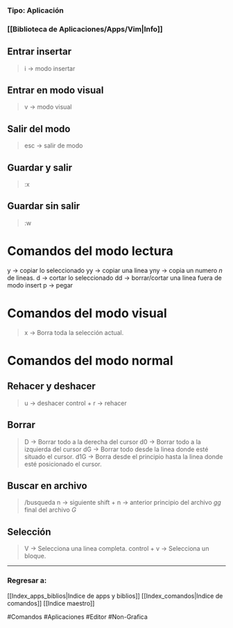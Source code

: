 ### Tipo: Aplicación

### [[Biblioteca de Aplicaciones/Apps/Vim|Info]]

## Entrar insertar

> i -> modo insertar
## Entrar en modo visual

> v -> modo visual
## Salir del modo

>esc -> salir de modo
## Guardar y salir

>:x
## Guardar sin salir
>:w 
# Comandos del modo lectura
>
y -> copiar lo seleccionado
yy -> copiar una linea
yny -> copia un numero *n* de lineas.
d -> cortar lo seleccionado
dd -> borrar/cortar una linea fuera de modo insert
p -> pegar

# Comandos del modo visual
> x -> Borra toda la selección actual.
> 

# Comandos del modo normal
## Rehacer y deshacer
>u -> deshacer
control + r -> rehacer
## Borrar
> D -> Borrar todo a la derecha del cursor
> d0 -> Borrar todo a la izquierda del cursor
> dG -> Borrar todo desde la linea donde esté situado el cursor.
> d1G -> Borra desde el principio hasta la linea donde esté posicionado el cursor.
## Buscar en archivo
>/busqueda
n -> siguiente
shift + n -> anterior
principio del archivo *gg*
final del archivo *G*
## Selección
> V -> Selecciona una linea completa.
> control + v -> Selecciona un bloque.

---

### Regresar a:
[[Index_apps_biblios|Indice de apps y biblios]]
[[Index_comandos|Indice de comandos]]
[[Indice maestro]]

#Comandos  #Aplicaciones #Editor #Non-Grafica 
